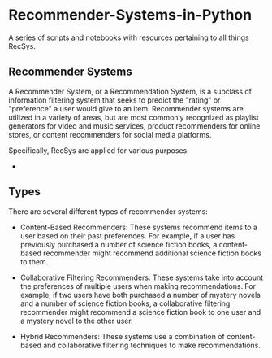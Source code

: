 # Recommender-Systems-in-Python

A series of scripts and notebooks with resources pertaining to all things RecSys. 

## Recommender Systems

A Recommender System, or a Recommendation System, is a subclass of information filtering system that seeks to predict the "rating" or "preference" a user would give to an item. Recommender systems are utilized in a variety of areas, but are most commonly recognized as playlist generators for video and music services, product recommenders for online stores, or content recommenders for social media platforms.

Specifically, RecSys are applied for various purposes:

- 





## Types

There are several different types of recommender systems:

- Content-Based Recommenders: These systems recommend items to a user based on their past preferences. For example, if a user has previously purchased a number of science fiction books, a content-based recommender might recommend additional science fiction books to them.

- Collaborative Filtering Recommenders: These systems take into account the preferences of multiple users when making recommendations. For example, if two users have both purchased a number of mystery novels and a number of science fiction books, a collaborative filtering recommender might recommend a science fiction book to one user and a mystery novel to the other user.

- Hybrid Recommenders: These systems use a combination of content-based and collaborative filtering techniques to make recommendations.
